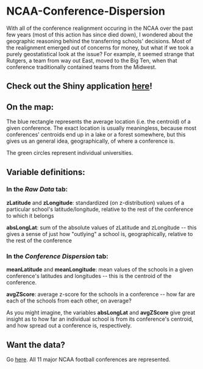# NCAA-Conference-Dispersion

With all of the conference realignment occuring in the NCAA over the past few years (most of this action has since died down), I wondered about the geographic reasoning behind the transferring schools' decisions. Most of the realignment emerged out of concerns for money, but what if we took a purely geostatistical look at the issue? For example, it seemed strange that Rutgers, a team from way out East, moved to the Big Ten, when that conference traditionally contained teams from the Midwest.

## Check out the Shiny application [here](https://jake-mason.shinyapps.io/colleges_distance_push/)!

## On the map:

The blue rectangle represents the average location (i.e. the centroid) of a given conference. The exact location is usually meaningless, because most conferences' centroids end up in a lake or a forest somewhere, but this gives us an general idea, geographically, of where a conference is.

The green circles represent individual universities.

## Variable definitions:

### In the *Raw Data* tab:

  **zLatitude** and **zLongitude**: standardized (on z-distribution) values of a particular school's latitude/longitude, relative to the rest of the conference to which it belongs
  
  **absLongLat**: sum of the absolute values of zLatitude and zLongitude -- this gives a sense of just how "outlying" a school is, geographically, relative to the rest of the conference


### In the *Conference Dispersion* tab:

  **meanLatitude** and **meanLongitude**: mean values of the schools in a given conference's latitudes and longitudes -- this is the centroid of the conference.
  
  **avgZScore**: average z-score for the schools in a conference -- how far are each of the schools from each other, on average?
  
  As you might imagine, the variables **absLongLat** and **avgZScore** give great insight as to how far an individual school is from its conference's centroid, and how spread out a conference is, respectively.

## Want the data?
Go [here](https://www.dropbox.com/s/1j8z3yvo30fhqlt/colleges_fixed.csv?dl=0). All 11 major NCAA football conferences are represented.
